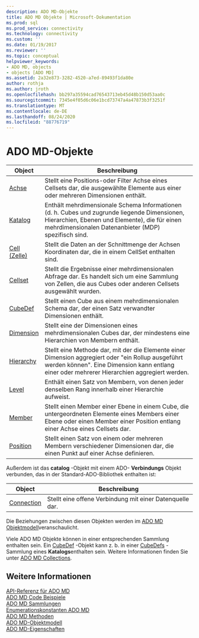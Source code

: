```yaml
---
description: ADO MD-Objekte
title: ADO MD Objekte | Microsoft-Dokumentation
ms.prod: sql
ms.prod_service: connectivity
ms.technology: connectivity
ms.custom: ''
ms.date: 01/19/2017
ms.reviewer: ''
ms.topic: conceptual
helpviewer_keywords:
- ADO MD, objects
- objects [ADO MD]
ms.assetid: 2a32e873-3282-4520-a7ed-89493f1da80e
author: rothja
ms.author: jroth
ms.openlocfilehash: bb297a35594cad76543713eb45d48b150d53aa0c
ms.sourcegitcommit: 7345e4f05d6c06e1bcd73747a4a47873b3f3251f
ms.translationtype: MT
ms.contentlocale: de-DE
ms.lasthandoff: 08/24/2020
ms.locfileid: "88776719"
---
```

# <a name="ado-md-objects"></a>ADO MD-Objekte

|Object|Beschreibung|  
|-|-|  
|[Achse](./axis-object-ado-md.md)|Stellt eine Positions-oder Filter Achse eines Cellsets dar, die ausgewählte Elemente aus einer oder mehreren Dimensionen enthält.|  
|[Katalog](./catalog-object-ado-md.md)|Enthält mehrdimensionale Schema Informationen (d. h. Cubes und zugrunde liegende Dimensionen, Hierarchien, Ebenen und Elemente), die für einen mehrdimensionalen Datenanbieter (MDP) spezifisch sind.|  
|[Cell (Zelle)](./cell-object-ado-md.md)|Stellt die Daten an der Schnittmenge der Achsen Koordinaten dar, die in einem CellSet enthalten sind.|  
|[Cellset](./cellset-object-ado-md.md)|Stellt die Ergebnisse einer mehrdimensionalen Abfrage dar. Es handelt sich um eine Sammlung von Zellen, die aus Cubes oder anderen Cellsets ausgewählt wurden.|  
|[CubeDef](./cubedef-object-ado-md.md)|Stellt einen Cube aus einem mehrdimensionalen Schema dar, der einen Satz verwandter Dimensionen enthält.|  
|[Dimension](./dimension-object-ado-md.md)|Stellt eine der Dimensionen eines mehrdimensionalen Cubes dar, der mindestens eine Hierarchien von Membern enthält.|  
|[Hierarchy](./hierarchy-object-ado-md.md)|Stellt eine Methode dar, mit der die Elemente einer Dimension aggregiert oder "ein Rollup ausgeführt werden können". Eine Dimension kann entlang einer oder mehrerer Hierarchien aggregiert werden.|  
|[Level](./level-object-ado-md.md)|Enthält einen Satz von Membern, von denen jeder denselben Rang innerhalb einer Hierarchie aufweist.|  
|[Member](./member-object-ado-md.md)|Stellt einen Member einer Ebene in einem Cube, die untergeordneten Elemente eines Members einer Ebene oder einen Member einer Position entlang einer Achse eines Cellsets dar.|  
|[Position](./position-object-ado-md.md)|Stellt einen Satz von einem oder mehreren Membern verschiedener Dimensionen dar, die einen Punkt auf einer Achse definieren.|  
  
 Außerdem ist das **catalog** -Objekt mit einem ADO- **Verbindungs** Objekt verbunden, das in der Standard-ADO-Bibliothek enthalten ist:  
  
|Object|Beschreibung|  
|------------|-----------------|  
|[Connection](../ado-api/connection-object-ado.md)|Stellt eine offene Verbindung mit einer Datenquelle dar.|  
  
 Die Beziehungen zwischen diesen Objekten werden im [ADO MD Objektmodell](./ado-md-object-model.md)veranschaulicht.  
  
 Viele ADO MD Objekte können in einer entsprechenden Sammlung enthalten sein. Ein [CubeDef](./cubedef-object-ado-md.md) -Objekt kann z. b. in einer [CubeDefs](./cubedefs-collection-ado-md.md) -Sammlung eines **Katalogs**enthalten sein. Weitere Informationen finden Sie unter [ADO MD Collections](./ado-md-collections.md).  
  
## <a name="see-also"></a>Weitere Informationen  
 [API-Referenz für ADO MD](./ado-md-object-model.md?view=sql-server-ver15)   
 [ADO MD Code Beispiele](./ado-md-code-examples.md)   
 [ADO MD Sammlungen](./ado-md-collections.md)   
 [Enumerationskonstanten ADO MD](./ado-md-enumerated-constants.md)   
 [ADO MD Methoden](./ado-md-methods.md)   
 [ADO MD-Objektmodell](./ado-md-object-model.md)   
 [ADO MD-Eigenschaften](./ado-md-properties.md)